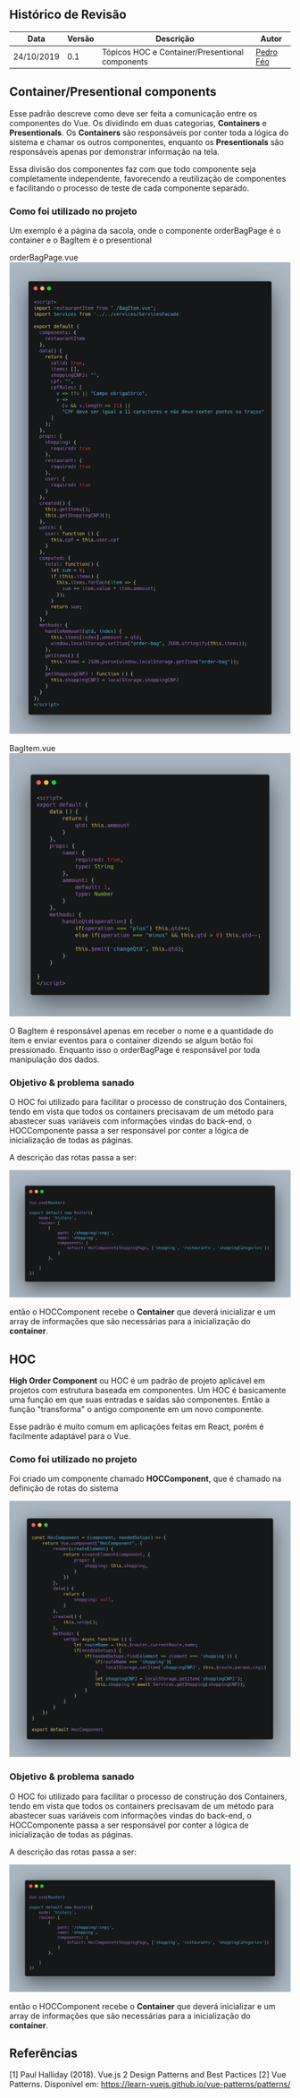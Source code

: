 ## Histórico de Revisão

|Data|Versão|Descrição|Autor|
|-|-|-|-|
|24/10/2019|0.1|Tópicos HOC e Container/Presentional components|[Pedro Féo](https://github.com/phe0)|


## Container/Presentional components

Esse padrão descreve como deve ser feita a comunicação entre os componentes do Vue. Os dividindo em duas categorias, __Containers__ e __Presentionals__. Os __Containers__ são responsáveis por conter toda a lógica do sistema e chamar os outros componentes, enquanto os __Presentionals__ são responsáveis apenas por demonstrar informação na tela.

Essa divisão dos componentes faz com que todo componente seja completamente independente, favorecendo a reutilização de componentes e facilitando o processo de teste de cada componente separado. 

### Como foi utilizado no projeto

Um exemplo é a página da sacola, onde o componente orderBagPage é o container e o BagItem é o presentional

orderBagPage.vue
![](../../images/patterns/orderBag.png)

BagItem.vue
![](../../images/patterns/bagItem.png)

O BagItem é responsável apenas em receber o nome e a quantidade do item e enviar eventos para o container dizendo se algum botão foi pressionado.
Enquanto isso o orderBagPage é responsável por toda manipulação dos dados.


### Objetivo & problema sanado

O HOC foi utilizado para facilitar o processo de construção dos Containers, tendo em vista que todos os containers precisavam de um método para abastecer suas variáveis com informações vindas do back-end, o HOCComponente passa a ser responsável por conter a lógica de inicialização de todas as páginas.

A descrição das rotas passa a ser:

![](../../images/patterns/routeDefinition.png)

então o HOCComponent recebe o __Container__ que deverá inicializar e um array de informações que são necessárias para a inicialização do __container__.

## HOC

__High Order Component__ ou HOC é um padrão de projeto aplicável em projetos com estrutura baseada em componentes. Um HOC é basicamente uma função em que suas entradas e saídas são componentes. Então a função "transforma" o antigo componente em um novo componente.

Esse padrão é muito comum em aplicações feitas em React, porém é facilmente adaptável para o Vue.

### Como foi utilizado no projeto

Foi criado um componente chamado __HOCComponent__, que é chamado na definição de rotas do sistema

![](../../images/patterns/HOC.png)

### Objetivo & problema sanado

O HOC foi utilizado para facilitar o processo de construção dos Containers, tendo em vista que todos os containers precisavam de um método para abastecer suas variáveis com informações vindas do back-end, o HOCComponente passa a ser responsável por conter a lógica de inicialização de todas as páginas.

A descrição das rotas passa a ser:

![](../../images/patterns/routeDefinition.png)

então o HOCComponent recebe o __Container__ que deverá inicializar e um array de informações que são necessárias para a inicialização do __container__.

## Referências

[1] Paul Halliday (2018). Vue.js 2 Design Patterns and Best Pactices
[2] Vue Patterns. Disponível em: https://learn-vuejs.github.io/vue-patterns/patterns/